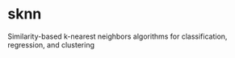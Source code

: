 sknn
====

Similarity-based k-nearest neighbors algorithms for classification, regression, and clustering
